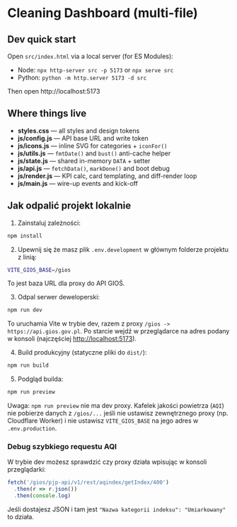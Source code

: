 # Cleaning Dashboard (multi-file)

## Dev quick start
Open `src/index.html` via a local server (for ES Modules):

- Node: `npx http-server src -p 5173` or `npx serve src`
- Python: `python -m http.server 5173 -d src`

Then open http://localhost:5173

## Where things live
- **styles.css** — all styles and design tokens
- **js/config.js** — API base URL and write token
- **js/icons.js** — inline SVG for categories + `iconFor()`
- **js/utils.js** — `fmtDate()` and `bust()` anti-cache helper
- **js/state.js** — shared in-memory `DATA` + setter
- **js/api.js** — `fetchData()`, `markDone()` and boot debug
- **js/render.js** — KPI calc, card templating, and diff-render loop
- **js/main.js** — wire-up events and kick-off

## Jak odpalić projekt lokalnie

1. Zainstaluj zależności:

```bash
npm install
```

2. Upewnij się że masz plik `.env.development` w głównym folderze projektu z linią:

```bash
VITE_GIOS_BASE=/gios
```

To jest baza URL dla proxy do API GIOŚ.

3. Odpal serwer deweloperski:

```bash
npm run dev
```

To uruchamia Vite w trybie dev, razem z proxy `/gios -> https://api.gios.gov.pl`. Po starcie wejdź w przeglądarce na adres podany w konsoli (najczęściej [http://localhost:5173](http://localhost:5173)).

4. Build produkcyjny (statyczne pliki do `dist/`):

```bash
npm run build
```

5. Podgląd builda:

```bash
npm run preview
```

Uwaga: `npm run preview` nie ma dev proxy. Kafelek jakości powietrza (`AQI`) nie pobierze danych z `/gios/...` jeśli nie ustawisz zewnętrznego proxy (np. Cloudflare Worker) i nie ustawisz `VITE_GIOS_BASE` na jego adres w `.env.production`.

### Debug szybkiego requestu AQI

W trybie dev możesz sprawdzić czy proxy działa wpisując w konsoli przeglądarki:

```js
fetch('/gios/pjp-api/v1/rest/aqindex/getIndex/400')
  .then(r => r.json())
  .then(console.log)
```

Jeśli dostajesz JSON i tam jest `"Nazwa kategorii indeksu": "Umiarkowany"` to działa.
